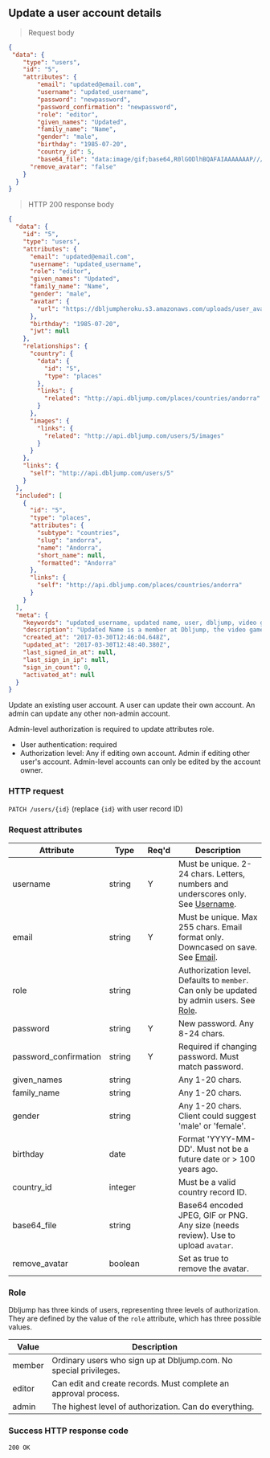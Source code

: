 ## <a name="users_update"></a>Update a user account details

> Request body

```JSON
{
 "data": {
  	"type": "users",
  	"id": "5",
  	"attributes": {
  		"email": "updated@email.com",
  		"username": "updated_username",
  		"password": "newpassword",
  		"password_confirmation": "newpassword",
  		"role": "editor",
  		"given_names": "Updated",
  		"family_name": "Name",
  		"gender": "male",
  		"birthday": "1985-07-20",
  		"country_id": 5,
  		"base64_file": "data:image/gif;base64,R0lGODlhBQAFAIAAAAAAAP///ywAAAAABQAFAAACBIyPqVgAOw==",
      "remove_avatar": "false"
  	}
  }
}
```

> HTTP 200 response body

```JSON
{
  "data": {
    "id": "5",
    "type": "users",
    "attributes": {
      "email": "updated@email.com",
      "username": "updated_username",
      "role": "editor",
      "given_names": "Updated",
      "family_name": "Name",
      "gender": "male",
      "avatar": {
        "url": "https://dbljumpheroku.s3.amazonaws.com/uploads/user_avatar/5/1703301248.gif"
      },
      "birthday": "1985-07-20",
      "jwt": null
    },
    "relationships": {
      "country": {
        "data": {
          "id": "5",
          "type": "places"
        },
        "links": {
          "related": "http://api.dbljump.com/places/countries/andorra"
        }
      },
      "images": {
        "links": {
          "related": "http://api.dbljump.com/users/5/images"
        }
      }
    },
    "links": {
      "self": "http://api.dbljump.com/users/5"
    }
  },
  "included": [
    {
      "id": "5",
      "type": "places",
      "attributes": {
        "subtype": "countries",
        "slug": "andorra",
        "name": "Andorra",
        "short_name": null,
        "formatted": "Andorra"
      },
      "links": {
        "self": "http://api.dbljump.com/places/countries/andorra"
      }
    }
  ],
  "meta": {
    "keywords": "updated_username, updated name, user, dbljump, video games, pc games, gaming",
    "description": "Updated Name is a member at Dbljump, the video game reference.",
    "created_at": "2017-03-30T12:46:04.648Z",
    "updated_at": "2017-03-30T12:48:40.380Z",
    "last_signed_in_at": null,
    "last_sign_in_ip": null,
    "sign_in_count": 0,
    "activated_at": null
  }
}
```

Update an existing user account. A user can update their own account. An admin can update any other non-admin account.

Admin-level authorization is required to update attributes role.

* User authentication: required
* Authorization level: Any if editing own account. Admin if editing other user's account. Admin-level accounts can only be edited by the account owner.

### HTTP request

`PATCH /users/{id}` (replace `{id}` with user record ID)

### Request attributes

Attribute | Type | Req'd | Description
--------- | ---- | ----- | -----------
username | string | Y | Must be unique. 2-24 chars. Letters, numbers and underscores only. See [Username](#user_username).
email | string | Y | Must be unique. Max 255 chars. Email format only. Downcased on save. See [Email](#user_email).
role | string | | Authorization level. Defaults to `member`. Can only be updated by admin users. See [Role](#user_role).
password | string | Y | New password. Any 8-24 chars.
password_confirmation | string | Y | Required if changing password. Must match password.
given_names | string |  |Any 1-20 chars.
family_name | string | | Any 1-20 chars.
gender | string | | Any 1-20 chars. Client could suggest 'male' or 'female'.
birthday | date | | Format 'YYYY-MM-DD'. Must not be a future date or > 100 years ago.
country_id | integer | | Must be a valid country record ID.
base64_file | string | | Base64 encoded JPEG, GIF or PNG. Any size (needs review). Use to upload `avatar`.
remove_avatar | boolean | | Set as true to remove the avatar.

### <a name="user_role"></a>Role

Dbljump has three kinds of users, representing three levels of authorization. They are defined by the value of the `role` attribute, which has three possible values.

Value | Description
----- | -----------
member | Ordinary users who sign up at Dbljump.com. No special privileges.
editor | Can edit and create records. Must complete an approval process.
admin | The highest level of authorization. Can do everything.

### Success HTTP response code

`200 OK`
